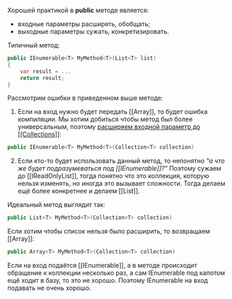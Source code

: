 Хорошей практикой в **public** методе является:
- входные параметры расширять, обобщать;
- выходные параметры сужать, конкретизировать.

Типичный метод:
```csharp
public IEnumerable<T> MyMethod<T>(List<T> list)
{
	var result = ...
	return result;
}
```

Рассмотрим ошибки в приведенном выше методе:
1. Если на вход нужно будет передать [[Array]], то будет ошибка компиляции. Мы хотим добиться чтобы метод был более универсальным, поэтому <u>расширяем входной параметр до [[Collections]]</u>:
```csharp
public IEnumerable<T> MyMethod<T>(Collection<T> collection)
```
   
   2. Если кто-то будет использовать данный метод, то непонятно *"а что же будет подразумеваться под [[IEnumerable]]?"* Поэтому сужаем до [[IReadOnlyList]], тогда понятно что это коллекция, которую нельзя изменять, но иногда это вызывает сложности. Тогда делаем ещё более конкретнее и делаем [[List]].

Идеальный метод выглядит так:
```csharp
public List<T> MyMethod<T>(Collection<T> collection)
```
Если хотим чтобы список нельзя было расширить, то возвращаем [[Array]]:

```csharp
public Array<T> MyMethod<T>(Collection<T> collection)
```

Если на вход подаётся [[IEnumerable]], а в методе происходит обращение к коллекции несколько раз, а сам IEnumerable под капотом ещё ходит в базу, то это не хорошо. Поэтому IEnumerable на вход подавать не очень хорошо. 